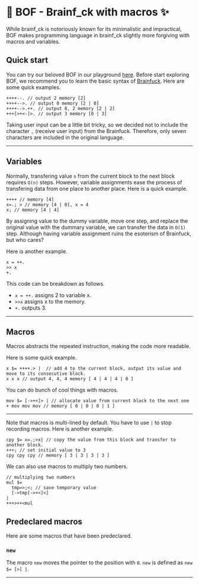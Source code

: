 # 🧠 BOF - Brainf_ck with macros ✨
While brainf_ck is notoriously known for its minimalistic and impractical, BOF makes programming language in brainf_ck slightly more forgiving with macros and variables.

## Quick start
You can try our beloved BOF in our playground <a href="https://bof-blush.vercel.app/">here</a>.
Before start exploring BOF, we recommend you to learn the basic syntax of [<u>Brainfuck</u>](https://en.wikipedia.org/wiki/Brainfuck).
Here are some quick examples.
```
++++--. // output 2 memory [2]
++++-->. // output 0 memory [2 | 0]
++++-->.++. // output 0, 2 memory [2 | 2]
+++[>+<-]>. // output 3 memory [0 | 3]
```
Taking user input can be a little bit tricky, so we decided not to include the character `,` (receive user input) from the Brainfuck. Therefore, only seven characters are included in the original language.

---
## Variables
Normally, transfering value `n` from the current block to the next block requires `O(n)` steps. 
However, variable assignments ease the process of transfering data from one place to another place. Here is a quick example.

```
++++ // memory [4]
x=.; > // memory [4 | 0], x = 4
x; // memory [4 | 4]
```

By assigning value to the dummy variable, move one step, and replace the original value with the dummary variable, we can transfer the data in `O(1)` step. Although having variable assignment ruins the esoterism of Brainfuck, but who cares? 

Here is another example. 

```
x = ++.
>> x
+.
```
This code can be breakdown as follows.
- `x = ++.` assigns 2 to variable x.
- `>>x`  assigns x to the memory.
- `+.`  outputs 3.
---
## Macros
Macros abstracts the repeated instruction, making the code more readable.

Here is some quick example.
```
x $= ++++.> |  // add 4 to the current block, output its value and move to its consecutive block.
x x x // output 4, 4, 4 memory [ 4 | 4 | 4 | 0 ]
```

You can do bunch of cool things with macros.
```
mov $= [->+<]> | // allocate value from current block to the next one
+ mov mov mov // memory [ 0 | 0 | 0 | 1 ]
```
---

Note that macros is multi-lined by default. You have to use `|` to stop recording macros. Here is another example.

```
cpy $= x=.;>x| // copy the value from this block and transfer to another block.
+++; // set initial value to 3
cpy cpy cpy // memory [ 3 | 3 | 3 | 3 ]
```

We can also use macros to multiply two numbers.
```
// multiplying two numbers 
mul $= 
  tmp=>;<; // save temporary value
  [->tmp[->+<]<]
|
+++>++<mul
```
## Predeclared macros

Here are some macros that have been predeclared. 

### `new` 

The macro `new` moves the pointer to the position with `0`.
`new` is defined as `new $= [>] |`.

---